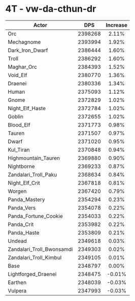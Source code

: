 # 4T - vw-da-cthun-dr
| Actor | DPS | Increase |
|---|:---:|:---:|
|Orc|2398268|2.11%|
|Mechagnome|2393994|1.92%|
|Dark_Iron_Dwarf|2386444|1.60%|
|Troll|2386292|1.60%|
|Maghar_Orc|2384393|1.52%|
|Void_Elf|2380770|1.36%|
|Draenei|2380336|1.34%|
|Human|2375093|1.12%|
|Gnome|2372829|1.02%|
|Night_Elf_Haste|2372784|1.02%|
|Goblin|2372655|1.02%|
|Blood_Elf|2371773|0.98%|
|Tauren|2371507|0.97%|
|Dwarf|2371020|0.95%|
|Kul_Tiran|2370848|0.94%|
|Highmountain_Tauren|2369880|0.90%|
|Nightborne|2369233|0.87%|
|Zandalari_Troll_Paku|2368634|0.84%|
|Night_Elf_Crit|2367818|0.81%|
|Worgen|2367420|0.79%|
|Panda_Mastery|2354294|0.23%|
|Panda_Vers|2354078|0.22%|
|Panda_Fortune_Cookie|2354033|0.22%|
|Panda_Crit|2353982|0.22%|
|Panda_Haste|2353809|0.21%|
|Undead|2349618|0.03%|
|Zandalari_Troll_Bwonsamdi|2349303|0.02%|
|Zandalari_Troll_Kimbul|2349105|0.01%|
|Base|2348797|0.00%|
|Lightforged_Draenei|2348475|-0.01%|
|Earthen|2348039|-0.03%|
|Vulpera|2347993|-0.03%|
